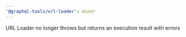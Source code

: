 ```yaml
---
'@graphql-tools/url-loader': minor
---
```


URL Loader no longer throws but returns an execution result with errors
